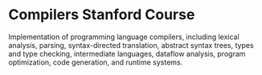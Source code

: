 # Compilers Stanford Course

Implementation of programming language compilers, including lexical analysis, parsing, syntax-directed translation, abstract syntax trees, types and type checking, intermediate languages, dataflow analysis, program optimization, code generation, and runtime systems.
